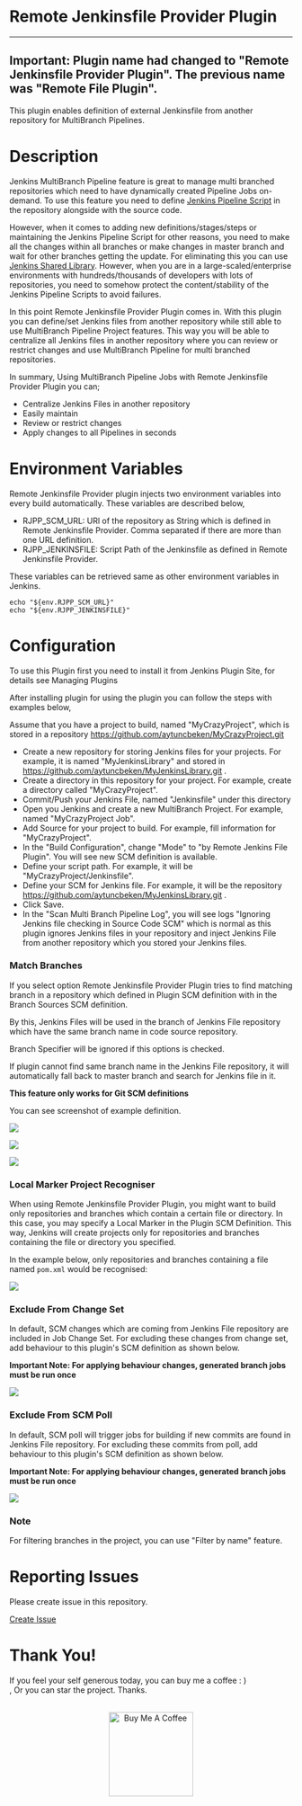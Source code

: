 Remote Jenkinsfile Provider Plugin 
==========================
---------------------------------------
**Important:** Plugin name had changed to "Remote Jenkinsfile Provider Plugin". 
The previous name was "Remote File Plugin".
---------------------------------------

This plugin enables definition of external Jenkinsfile from another repository for MultiBranch Pipelines.

# Description
Jenkins MultiBranch Pipeline feature is great to manage multi branched repositories which need to have
dynamically created Pipeline Jobs on-demand. To use this feature you need to define [Jenkins Pipeline Script](https://github.com/jenkinsci/workflow-plugin/blob/master/TUTORIAL.md#understanding-flow-scripts)
in the repository alongside with the source code. 

However, when it comes to adding new definitions/stages/steps or maintaining
the Jenkins Pipeline Script for other reasons, you need to make all the changes within all branches or make changes in master branch 
and wait for other branches getting the update. 
For eliminating this you can use [Jenkins Shared Library](https://jenkins.io/doc/book/pipeline/shared-libraries/).
However, when you are in a large-scaled/enterprise environments with hundreds/thousands of developers with lots of repositories,
you need to somehow protect the content/stability of the Jenkins Pipeline Scripts to avoid failures. 

In this point Remote Jenkinsfile Provider Plugin comes in. With this plugin you can define/set Jenkins files from another
repository while still able to use MultiBranch Pipeline Project features. This way you will be able to centralize all Jenkins files 
in another repository where you can review or restrict changes and use MultiBranch Pipeline for multi branched repositories.

In summary, Using MultiBranch Pipeline Jobs with Remote Jenkinsfile Provider Plugin you can;

- Centralize Jenkins Files in another repository
- Easily maintain
- Review or restrict changes
- Apply changes to all Pipelines in seconds

# Environment Variables
Remote Jenkinsfile Provider plugin injects two environment variables into every build automatically.
These variables are described below,

-   RJPP_SCM_URL: URl of the repository as String which is defined in Remote Jenkinsfile Provider. 
    Comma separated if there are more than one URL definition.
-   RJPP_JENKINSFILE: Script Path of the Jenkinsfile as defined in Remote Jenkinsfile Provider.

These variables can be retrieved same as other environment variables in Jenkins.
```
echo "${env.RJPP_SCM_URL}"
echo "${env.RJPP_JENKINSFILE}"
```

# Configuration

To use this Plugin first you need to install it from Jenkins Plugin Site, for details see Managing Plugins

After installing plugin for using the plugin you can follow the steps with examples below,

Assume that you have a project to build, named "MyCrazyProject", which is stored in a repository https://github.com/aytuncbeken/MyCrazyProject.git

- Create a new repository for storing Jenkins files for your projects. For example, it is named "MyJenkinsLibrary" and stored in https://github.com/aytuncbeken/MyJenkinsLibrary.git .
- Create a directory in this repository for your project. For example, create a directory called "MyCrazyProject".
- Commit/Push your Jenkins File, named "Jenkinsfile" under this directory
- Open you Jenkins and create a new MultiBranch Project. For example, named "MyCrazyProject Job".
- Add Source for your project to build. For example, fill information for "MyCrazyProject".
- In the "Build Configuration", change "Mode" to "by Remote Jenkins File Plugin". You will see new SCM definition is available.
- Define your script path. For example, it will be "MyCrazyProject/Jenkinsfile".
- Define your SCM for Jenkins file. For example, it will be the repository https://github.com/aytuncbeken/MyJenkinsLibrary.git .
- Click Save.
- In the "Scan Multi Branch Pipeline Log", you will see logs "Ignoring Jenkins file checking in Source Code SCM" which is normal as this plugin ignores Jenkins files in your repository and inject Jenkins File from another repository which you stored your Jenkins files.

### Match Branches

If you select option Remote Jenkinsfile Provider Plugin tries to find matching branch in a repository which defined in Plugin SCM definition with in the Branch Sources SCM definition.

By this, Jenkins Files will be used in the branch of Jenkins File repository which have the same branch name in code source repository.

Branch Specifier will be ignored if this options is checked.

If plugin cannot find same branch name in the Jenkins File repository, it will automatically fall back to master branch and search for Jenkins file in it.

**This feature only works for Git SCM definitions**

You can see screenshot of example definition.

![](images/multibranch-pipeline-definition-1.png)

![](images/multibranch-pipeline-definition-2.png)

![](images/multibranch-pipeline-definition-3.png)

### Local Marker Project Recogniser

When using Remote Jenkinsfile Provider Plugin, you might want to build only repositories and branches which contain a certain file or directory.
In this case, you may specify a Local Marker in the Plugin SCM Definition. This way, Jenkins will create projects only
for repositories and branches containing the file or directory you specified.

In the example below, only repositories and branches containing a file named `pom.xml` would be recognised:

![](images/multibranch-pipeline-local-file-1.png)

### Exclude From Change Set
In default, SCM changes which are coming from Jenkins File repository are included in Job Change Set. 
For excluding these changes from change set, add behaviour to this plugin's SCM definition as shown below.

**Important Note: For applying behaviour changes, generated branch jobs must be run once**

![](images/exclude-from-changeset.png)

### Exclude From SCM Poll
In default, SCM poll will trigger jobs for building if new commits are found in Jenkins File repository.
For excluding these commits from poll, add behaviour to this plugin's SCM definition as shown below.

**Important Note: For applying behaviour changes, generated branch jobs must be run once**

![](images/exclude-from-poll.png)

### Note

For filtering branches in the project, you can use "Filter by name" feature.

Reporting Issues
======
Please create issue in this repository.

[Create Issue](https://github.com/jenkinsci/remote-file-plugin/issues/new/choose)

Thank You!
=================
If you feel your self generous today, you can buy me a coffee : )
<br>
, Or you can star the project.
Thanks.
<br>
<br>
<div align="center">
    <a href="https://www.buymeacoffee.com/STiAsoy" target="_blank">
        <img src="https://cdn.buymeacoffee.com/buttons/default-black.png" width="150px" alt="Buy Me A Coffee" style="width: 150px !important">
    </a>
</div>
